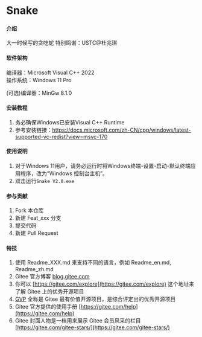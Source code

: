 # Snake

#### 介绍
大一时候写的贪吃蛇
特别鸣谢：USTC@杜兆琪

#### 软件架构
编译器：Microsoft Visual C++ 2022  
操作系统：Windows 11 Pro  
  
(可选)编译器：MinGw 8.1.0

#### 安装教程

1.  务必确保Windows已安装Visual C++ Runtime
2.  参考安装链接：https://docs.microsoft.com/zh-CN/cpp/windows/latest-supported-vc-redist?view=msvc-170

#### 使用说明

1.  对于Windows 11用户，请务必运行时将Windows终端-设置-启动-默认终端应用程序，改为“Windows 控制台主机”。
2.  双击运行`Snake V2.0.exe`

#### 参与贡献

1.  Fork 本仓库
2.  新建 Feat_xxx 分支
3.  提交代码
4.  新建 Pull Request


#### 特技

1.  使用 Readme\_XXX.md 来支持不同的语言，例如 Readme\_en.md, Readme\_zh.md
2.  Gitee 官方博客 [blog.gitee.com](https://blog.gitee.com)
3.  你可以 [https://gitee.com/explore](https://gitee.com/explore) 这个地址来了解 Gitee 上的优秀开源项目
4.  [GVP](https://gitee.com/gvp) 全称是 Gitee 最有价值开源项目，是综合评定出的优秀开源项目
5.  Gitee 官方提供的使用手册 [https://gitee.com/help](https://gitee.com/help)
6.  Gitee 封面人物是一档用来展示 Gitee 会员风采的栏目 [https://gitee.com/gitee-stars/](https://gitee.com/gitee-stars/)
